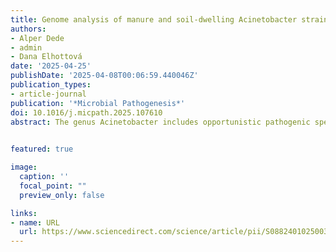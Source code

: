 ```yaml
---
title: Genome analysis of manure and soil-dwelling Acinetobacter strains indicates potential health risks associated with antibiotic resistance and virulence factors
authors:
- Alper Dede
- admin
- Dana Elhottová
date: '2025-04-25'
publishDate: '2025-04-08T00:06:59.440046Z'
publication_types:
- article-journal
publication: '*Microbial Pathogenesis*'
doi: 10.1016/j.micpath.2025.107610
abstract: The genus Acinetobacter includes opportunistic pathogenic species of increasing clinical importance due to their ability to resist multiple antibiotics and to face multiple environmental stresses. Here, comprehensive whole-genome analysis was used to reveal the presence of genes potentially related to pathogenicity in 11 tetracycline-resistant Acinetobacter isolates from manure of dairy cows under tetracycline and amoxicillin prophylaxis and from soils affected by this manure. The isolates were identified as Acinetobacter pseudolwoffii, A. gerneri, A. gandensis, and A. amyesii and screened their genomes for the presence of genes related to host colonization, infection, or environmental persistence. We detected 164 genes of antimicrobial resistance, virulence factors, mobile genetic elements, or biofilm formation. All isolates were predicted to be human pathogens with high probability (0.7–0.8) and the manure isolates identified as A. pseudolwoffii carried a top-risk human-associated aminoglycoside resistance gene. The phenotypic characterization of the isolates showed that they could all grow at 37 °C, some up to 41 °C, and that they showed differential susceptibility to several antibiotics, with one isolate identified as A. gandensis being multi-resistant. Our analyses suggest that environmental Acinetobacter strains from fresh manure and manured soils possess risky antibiotic-resistance genes and phenotypic traits of clinical relevance indicating potential pathogenicity.
  

featured: true

image:
  caption: ''
  focal_point: ""
  preview_only: false

links:
- name: URL
  url: https://www.sciencedirect.com/science/article/pii/S0882401025003353
---
```

